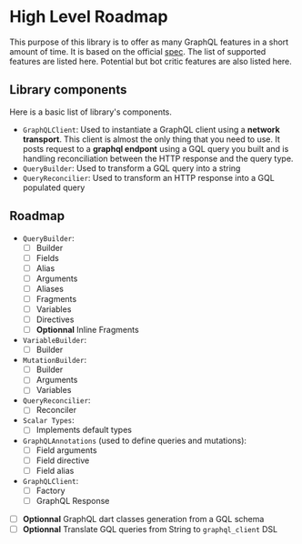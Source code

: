 # High Level Roadmap

This purpose of this library is to offer as many GraphQL features in a short amount of time.
It is based on the official [spec][1]. The list of supported features are listed here.
Potential but bot critic features are also listed here.

## Library components

Here is a basic list of library's components.

- `GraphQLClient`: Used to instantiate a GraphQL client using a **network transport**.
This client is almost the only thing that you need to use. It posts request to a **graphql endpont** using a 
GQL query you built and is handling reconciliation between the HTTP response and the query type.
- `QueryBuilder`: Used to transform a GQL query into a string
- `QueryReconcilier`: Used to transform an HTTP response into a GQL populated query

## Roadmap
- `QueryBuilder`:
  - [ ] Builder
  - [ ] Fields
  - [ ] Alias
  - [ ] Arguments
  - [ ] Aliases
  - [ ] Fragments
  - [ ] Variables
  - [ ] Directives
  - [ ] **Optionnal** Inline Fragments
- `VariableBuilder`:
  - [ ] Builder
- `MutationBuilder`:
  - [ ] Builder
  - [ ] Arguments
  - [ ] Variables
- `QueryReconcilier`:
  - [ ] Reconciler
- `Scalar Types`:
  - [ ] Implements default types
- `GraphQLAnnotations` (used to define queries and mutations):
  - [ ] Field arguments
  - [ ] Field directive
  - [ ] Field alias
- `GraphQLClient`:
  - [ ] Factory
  - [ ] GraphQL Response
- [ ] **Optionnal** GraphQL dart classes generation from a GQL schema
- [ ] **Optionnal** Translate GQL queries from String to `graphql_client` DSL
   
[1]: http://facebook.github.io/graphql/